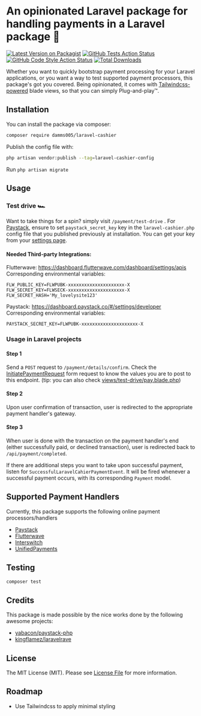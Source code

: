 # An opinionated Laravel package for handling payments in a Laravel package 💸

[![Latest Version on Packagist](https://img.shields.io/packagist/v/damms005/laravel-cashier.svg?style=flat-square)](https://packagist.org/packages/damms005/laravel-cashier)
[![GitHub Tests Action Status](https://img.shields.io/github/workflow/status/damms005/laravel-cashier/run-tests?label=tests)](https://github.com/damms005/laravel-cashier/actions?query=workflow%3Arun-tests+branch%3Amain)
[![GitHub Code Style Action Status](https://img.shields.io/github/workflow/status/damms005/laravel-cashier/Check%20&%20fix%20styling?label=code%20style)](https://github.com/damms005/laravel-cashier/actions?query=workflow%3A"Check+%26+fix+styling"+branch%3Amain)
[![Total Downloads](https://img.shields.io/packagist/dt/damms005/laravel-cashier.svg?style=flat-square)](https://packagist.org/packages/damms005/laravel-cashier)

Whether you want to quickly bootstrap payment processing for your Laravel applications, or you want a way to test supported payment processors, this package's got you covered.
Being opinionated, it comes with [Tailwindcss-powered](http://tailwindcss.com/) blade views, so that you can simply Plug-and-play™️.

## Installation

You can install the package via composer:

```bash
composer require damms005/laravel-cashier
```

Publish the config file with:

```bash
php artisan vendor:publish --tag=laravel-cashier-config
```

Run `php artisan migrate`

## Usage

### Test drive 🏎️

Want to take things for a spin? simply visit `/payment/test-drive` .
For [Paystack](https://paystack.com), ensure to set `paystack_secret_key` key in the `laravel-cashier.php` config file that you published previously at installation. You can get your key from your [settings page](https://dashboard.paystack.co/#/settings/developer).

#### Needed Third-party Integrations:

Flutterwave: https://dashboard.flutterwave.com/dashboard/settings/apis
Corresponding environmental variables:

```
FLW_PUBLIC_KEY=FLWPUBK-xxxxxxxxxxxxxxxxxxxxx-X
FLW_SECRET_KEY=FLWSECK-xxxxxxxxxxxxxxxxxxxxx-X
FLW_SECRET_HASH='My_lovelysite123'
```

Paystack: https://dashboard.paystack.co/#/settings/developer
Corresponding environmental variables:

```
PAYSTACK_SECRET_KEY=FLWPUBK-xxxxxxxxxxxxxxxxxxxxx-X
```

### Usage in Laravel projects

#### Step 1

Send a `POST` request to `/payment/details/confirm`.
Check the [InitiatePaymentRequest](src/Http/Requests/InitiatePaymentRequest.php#L28) form request to know the values you are to post to this endpoint. (tip: you can also check [views/test-drive/pay.blade.php](`views/test-drive/pay.blade.php`))

#### Step 2

Upon user confirmation of transaction, user is redirected to the appropriate payment handler's gateway.

#### Step 3

When user is done with the transaction on the payment handler's end (either successfully paid, or declined transaction), user is redirected
back to `/api/payment/completed`.

If there are additional steps you want to take upon successful payment, listen for `SuccessfulLaravelCahierPaymentEvent`. It will be fired whenever a successful payment occurs, with its corresponding `Payment` model.

## Supported Payment Handlers

Currently, this package supports the following online payment processors/handlers

-   [Paystack](https://paystack.com)
-   [Flutterwave](https://flutterwave.com)
-   [Interswitch](https://www.interswitchgroup.com)
-   [UnifiedPayments](https://unifiedpayments.com)

## Testing

```bash
composer test
```

## Credits

This package is made possible by the nice works done by the following awesome projects:

-   [yabacon/paystack-php](https://github.com/yabacon/paystack-php)
-   [kingflamez/laravelrave](https://github.com/kingflamez/laravelrave)

## License

The MIT License (MIT). Please see [License File](LICENSE.md) for more information.

## Roadmap

-   Use Tailwindcss to apply minimal styling
